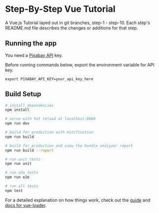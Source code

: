 # Step-By-Step Vue Tutorial

A Vue.js Tutorial layed out in git branches, step-1 - step-10.
Each step's README.md file describes the changes or additions for that step.

## Running the app

You need a [Pixabay API](https://pixabay.com/en/service/about/api/) key.

Before running commands below, export the environment variable for API key.

`export PIXABAY_API_KEY=your_api_key_here`

## Build Setup

``` bash
# install dependencies
npm install

# serve with hot reload at localhost:8080
npm run dev

# build for production with minification
npm run build

# build for production and view the bundle analyzer report
npm run build --report

# run unit tests
npm run unit

# run e2e tests
npm run e2e

# run all tests
npm test
```

For a detailed explanation on how things work, check out the [guide](http://vuejs-templates.github.io/webpack/) and [docs for vue-loader](http://vuejs.github.io/vue-loader).
